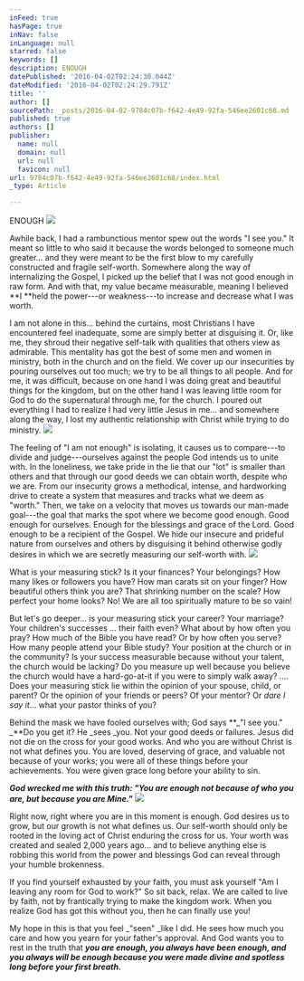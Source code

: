 ```yaml
---
inFeed: true
hasPage: true
inNav: false
inLanguage: null
starred: false
keywords: []
description: ENOUGH
datePublished: '2016-04-02T02:24:30.044Z'
dateModified: '2016-04-02T02:24:29.791Z'
title: ''
author: []
sourcePath: _posts/2016-04-02-9784c07b-f642-4e49-92fa-546ee2601c68.md
published: true
authors: []
publisher:
  name: null
  domain: null
  url: null
  favicon: null
url: 9784c07b-f642-4e49-92fa-546ee2601c68/index.html
_type: Article

---
```

ENOUGH
![](https://the-grid-user-content.s3-us-west-2.amazonaws.com/c897465f-adc9-4add-a73b-45b33d560c08.jpg)

Awhile back, I had a rambunctious mentor spew out the words "I see you." It meant so little to who said it because the words belonged to someone much greater... and they were meant to be the first blow to my carefully constructed and fragile self-worth. Somewhere along the way of internalizing the Gospel, I picked up the belief that I was not good enough in raw form. And with that, my value became measurable, meaning I believed **I **held the power---or weakness---to increase and decrease what I was worth.

I am not alone in this... behind the curtains, most Christians I have encountered feel inadequate, some are simply better at disguising it. Or, like me, they shroud their negative self-talk with qualities that others view as admirable. This mentality has got the best of some men and women in ministry, both in the church and on the field. We cover up our insecurities by pouring ourselves out too much; we try to be all things to all people. And for me, it was difficult, because on one hand I was doing great and beautiful things for the kingdom, but on the other hand I was leaving little room for God to do the supernatural through me, for the church. I poured out everything I had to realize I had very little Jesus in me... and somewhere along the way, I lost my authentic relationship with Christ while trying to do ministry.
![](https://the-grid-user-content.s3-us-west-2.amazonaws.com/9622a670-4b9b-4150-a44a-3ab808600966.jpg)

The feeling of "I am not enough" is isolating, it causes us to compare---to divide and judge---ourselves against the people God intends us to unite with. In the loneliness, we take pride in the lie that our "lot" is smaller than others and that through our good deeds we can obtain worth, despite who we are. From our insecurity grows a methodical, intense, and hardworking drive to create a system that measures and tracks what we deem as "worth." Then, we take on a velocity that moves us towards our man-made goal---the goal that marks the spot where we become good enough. Good enough for ourselves. Enough for the blessings and grace of the Lord. Good enough to be a recipient of the Gospel. We hide our insecure and prideful nature from ourselves and others by disguising it behind otherwise godly desires in which we are secretly measuring our self-worth with.
![](https://the-grid-user-content.s3-us-west-2.amazonaws.com/9abea7c9-50f6-4336-ada4-3b7a4a65d531.jpg)

What is your measuring stick? Is it your finances? Your belongings? How many likes or followers you have? How man carats sit on your finger? How beautiful others think you are? That shrinking number on the scale? How perfect your home looks? No! We are all too spiritually mature to be so vain!

But let's go deeper... is your measuring stick your career?  Your marriage?  Your children's successes ... their faith even? What about by how often you pray? How much of the Bible you have read? Or by how often you serve? How many people attend your Bible study? Your position at the church or in the community? Is your success measurable because without your talent, the church would be lacking? Do you measure up well because you believe the church would have a hard-go-at-it if you were to simply walk away? .... Does your measuring stick lie within the opinion of your spouse, child, or parent? Or the opinion of your friends or peers? Of your mentor? Or _dare I say it_... what your pastor thinks of you?

Behind the mask we have fooled ourselves with; God says **_"I see you." _**Do you get it? He _sees _you. Not your good deeds or failures. Jesus did not die on the cross for your good works. And who you are without Christ is not what defines you. You are loved, deserving of grace, and valuable not because of your works; you were all of these things before your achievements. You were given grace long before your ability to sin.

**_God wrecked me with this truth: "You are enough not because of who you are, but because you are Mine."_**
![](https://the-grid-user-content.s3-us-west-2.amazonaws.com/0673094d-6a56-4051-ae79-733f48657844.jpg)

Right now, right where you are in this moment is enough. God desires us to grow, but our growth is not what defines us. Our self-worth should only be rooted in the loving act of Christ enduring the cross for us. Your worth was created and sealed 2,000 years ago... and to believe anything else is robbing this world from the power and blessings God can reveal through your humble brokenness.

If you find yourself exhausted by your faith, you must ask yourself "Am I leaving any room for God to work?" So sit back, relax. We are called to live by faith, not by frantically trying to make the kingdom work. When you realize God has got this without you, then he can finally use you!

My hope in this is that you feel _"seen" _like I did. He sees how much you care and how you yearn for your father's approval. And God wants you to rest in the truth that _**you are enough, you always have been enough, and you always will be enough because you were made divine and spotless long before your first breath.**_